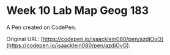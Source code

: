# Week 10 Lab Map Geog 183

A Pen created on CodePen.

Original URL: [https://codepen.io/isaacklein080/pen/azdjOvO](https://codepen.io/isaacklein080/pen/azdjOvO).

